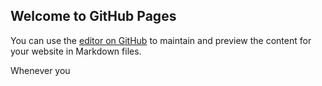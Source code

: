 ## Welcome to GitHub Pages

You can use the [editor on GitHub](https://github.com/infiltracja/www/edit/main/README.md) to maintain and preview the content for your website in Markdown files.

Whenever you
